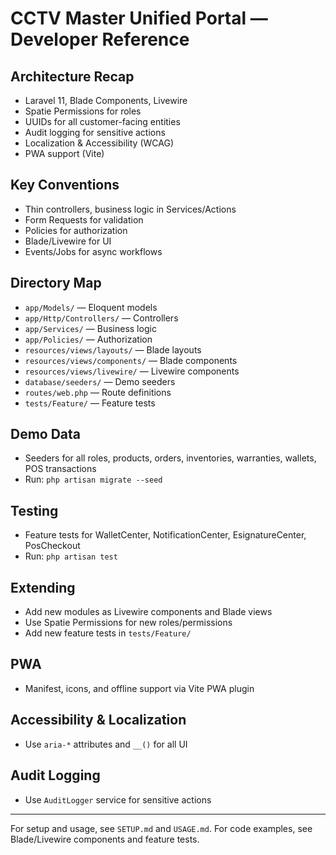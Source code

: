 # CCTV Master Unified Portal — Developer Reference

## Architecture Recap
- Laravel 11, Blade Components, Livewire
- Spatie Permissions for roles
- UUIDs for all customer-facing entities
- Audit logging for sensitive actions
- Localization & Accessibility (WCAG)
- PWA support (Vite)

## Key Conventions
- Thin controllers, business logic in Services/Actions
- Form Requests for validation
- Policies for authorization
- Blade/Livewire for UI
- Events/Jobs for async workflows

## Directory Map
- `app/Models/` — Eloquent models
- `app/Http/Controllers/` — Controllers
- `app/Services/` — Business logic
- `app/Policies/` — Authorization
- `resources/views/layouts/` — Blade layouts
- `resources/views/components/` — Blade components
- `resources/views/livewire/` — Livewire components
- `database/seeders/` — Demo seeders
- `routes/web.php` — Route definitions
- `tests/Feature/` — Feature tests

## Demo Data
- Seeders for all roles, products, orders, inventories, warranties, wallets, POS transactions
- Run: `php artisan migrate --seed`

## Testing
- Feature tests for WalletCenter, NotificationCenter, EsignatureCenter, PosCheckout
- Run: `php artisan test`

## Extending
- Add new modules as Livewire components and Blade views
- Use Spatie Permissions for new roles/permissions
- Add new feature tests in `tests/Feature/`

## PWA
- Manifest, icons, and offline support via Vite PWA plugin

## Accessibility & Localization
- Use `aria-*` attributes and `__()` for all UI

## Audit Logging
- Use `AuditLogger` service for sensitive actions

---
For setup and usage, see `SETUP.md` and `USAGE.md`. For code examples, see Blade/Livewire components and feature tests.

